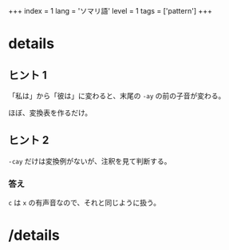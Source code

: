 +++
index = 1
lang = 'ソマリ語'
level = 1
tags = ['pattern']
+++

# details

## ヒント 1

「私は」から「彼は」に変わると、末尾の `-ay` の前の子音が変わる。

ほぼ、変換表を作るだけ。

## ヒント 2

`-cay` だけは変換例がないが、注釈を見て判断する。

### 答え

`c` は `x` の有声音なので、それと同じように扱う。

# /details
